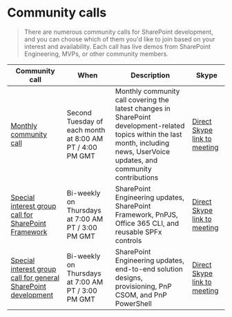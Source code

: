 # Community calls

> There are numerous community calls for SharePoint development, and you can choose which of them you'd like to join based on your interest and availability. Each call has live demos from SharePoint Engineering, MVPs, or other community members. 

<table>
    <thead>
        <tr>
            <th>Community call</th>
            <th>When</th>
            <th>Description</th>
            <th>Skype</th>
        </tr>
    </thead>
    <tbody>
        <tr>
            <td><a href="https://aka.ms/sppnp-call" target="_blank">Monthly community call</a></td>
            <td>Second Tuesday of each month at 8:00 AM PT / 4:00 PM GMT</td>
            <td>Monthly community call covering the latest changes in SharePoint development-related topics within the last month, including news, UserVoice updates, and community contributions</td>
            <td><a href="https://aka.ms/spdev-call-join" target="_blank">Direct Skype link to meeting</a></td>
        </tr>
        <tr>
            <td><a href="https://aka.ms/spdev-spfx-call" target="_blank">Special interest group call for SharePoint Framework</a></td>
            <td>Bi-weekly on Thursdays at 7:00 AM PT / 3:00 PM GMT</td>
            <td>SharePoint Engineering updates, SharePoint Framework, PnPJS, Office 365 CLI, and reusable SPFx controls</td>
            <td><a href="https://aka.ms/spdev-spfx-call-join" target="_blank">Direct Skype link to meeting</a></td>
        </tr>
        <tr>
            <td><a href="https://aka.ms/spdev-sig-call" target="_blank">Special interest group call for general SharePoint development</a></td>
            <td>Bi-weekly on Thursdays at 7:00 AM PT / 3:00 PM GMT</td>
            <td>SharePoint Engineering updates, end-to-end solution designs, provisioning, PnP CSOM, and PnP PowerShell</td>
            <td><a href="https://aka.ms/spdev-sig-call-join" target="_blank">Direct Skype link to meeting</a></td>
        </tr>
    </tbody>
</table>
